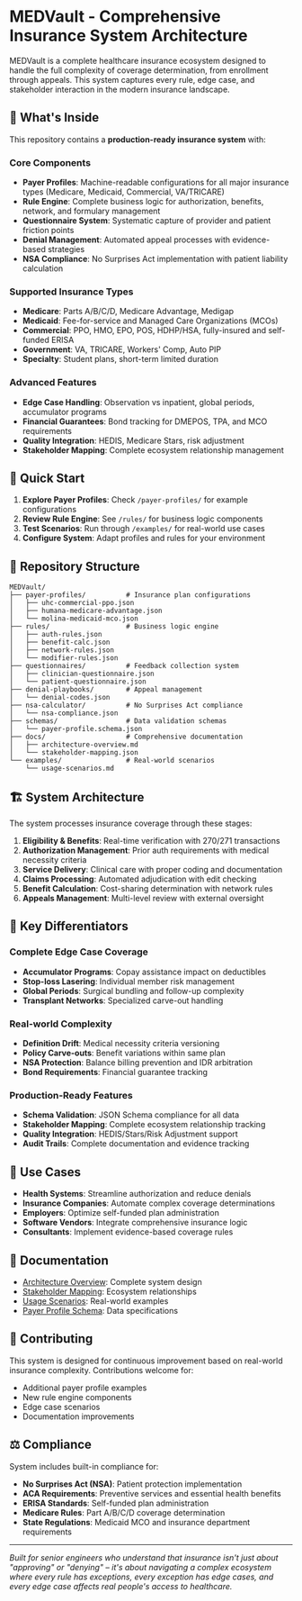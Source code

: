# MEDVault - Comprehensive Insurance System Architecture

MEDVault is a complete healthcare insurance ecosystem designed to handle the full complexity of coverage determination, from enrollment through appeals. This system captures every rule, edge case, and stakeholder interaction in the modern insurance landscape.

## 🎯 What's Inside

This repository contains a **production-ready insurance system** with:

### Core Components
- **Payer Profiles**: Machine-readable configurations for all major insurance types (Medicare, Medicaid, Commercial, VA/TRICARE)
- **Rule Engine**: Complete business logic for authorization, benefits, network, and formulary management  
- **Questionnaire System**: Systematic capture of provider and patient friction points
- **Denial Management**: Automated appeal processes with evidence-based strategies
- **NSA Compliance**: No Surprises Act implementation with patient liability calculation

### Supported Insurance Types
- **Medicare**: Parts A/B/C/D, Medicare Advantage, Medigap
- **Medicaid**: Fee-for-service and Managed Care Organizations (MCOs)
- **Commercial**: PPO, HMO, EPO, POS, HDHP/HSA, fully-insured and self-funded ERISA
- **Government**: VA, TRICARE, Workers' Comp, Auto PIP
- **Specialty**: Student plans, short-term limited duration

### Advanced Features
- **Edge Case Handling**: Observation vs inpatient, global periods, accumulator programs
- **Financial Guarantees**: Bond tracking for DMEPOS, TPA, and MCO requirements
- **Quality Integration**: HEDIS, Medicare Stars, risk adjustment
- **Stakeholder Mapping**: Complete ecosystem relationship management

## 🚀 Quick Start

1. **Explore Payer Profiles**: Check `/payer-profiles/` for example configurations
2. **Review Rule Engine**: See `/rules/` for business logic components
3. **Test Scenarios**: Run through `/examples/` for real-world use cases
4. **Configure System**: Adapt profiles and rules for your environment

## 📁 Repository Structure

```
MEDVault/
├── payer-profiles/          # Insurance plan configurations
│   ├── uhc-commercial-ppo.json
│   ├── humana-medicare-advantage.json
│   └── molina-medicaid-mco.json
├── rules/                   # Business logic engine
│   ├── auth-rules.json
│   ├── benefit-calc.json
│   ├── network-rules.json
│   └── modifier-rules.json
├── questionnaires/          # Feedback collection system
│   ├── clinician-questionnaire.json
│   └── patient-questionnaire.json
├── denial-playbooks/        # Appeal management
│   └── denial-codes.json
├── nsa-calculator/          # No Surprises Act compliance
│   └── nsa-compliance.json
├── schemas/                 # Data validation schemas
│   └── payer-profile.schema.json
├── docs/                    # Comprehensive documentation
│   ├── architecture-overview.md
│   └── stakeholder-mapping.json
└── examples/                # Real-world scenarios
    └── usage-scenarios.md
```

## 🏗️ System Architecture

The system processes insurance coverage through these stages:

1. **Eligibility & Benefits**: Real-time verification with 270/271 transactions
2. **Authorization Management**: Prior auth requirements with medical necessity criteria
3. **Service Delivery**: Clinical care with proper coding and documentation
4. **Claims Processing**: Automated adjudication with edit checking
5. **Benefit Calculation**: Cost-sharing determination with network rules
6. **Appeals Management**: Multi-level review with external oversight

## 🔧 Key Differentiators

### Complete Edge Case Coverage
- **Accumulator Programs**: Copay assistance impact on deductibles
- **Stop-loss Lasering**: Individual member risk management
- **Global Periods**: Surgical bundling and follow-up complexity
- **Transplant Networks**: Specialized carve-out handling

### Real-world Complexity
- **Definition Drift**: Medical necessity criteria versioning
- **Policy Carve-outs**: Benefit variations within same plan
- **NSA Protection**: Balance billing prevention and IDR arbitration
- **Bond Requirements**: Financial guarantee tracking

### Production-Ready Features
- **Schema Validation**: JSON Schema compliance for all data
- **Stakeholder Mapping**: Complete ecosystem relationship tracking  
- **Quality Integration**: HEDIS/Stars/Risk Adjustment support
- **Audit Trails**: Complete documentation and evidence tracking

## 💼 Use Cases

- **Health Systems**: Streamline authorization and reduce denials
- **Insurance Companies**: Automate complex coverage determinations  
- **Employers**: Optimize self-funded plan administration
- **Software Vendors**: Integrate comprehensive insurance logic
- **Consultants**: Implement evidence-based coverage rules

## 📖 Documentation

- [Architecture Overview](docs/architecture-overview.md): Complete system design
- [Stakeholder Mapping](docs/stakeholder-mapping.json): Ecosystem relationships
- [Usage Scenarios](examples/usage-scenarios.md): Real-world examples
- [Payer Profile Schema](schemas/payer-profile.schema.json): Data specifications

## 🤝 Contributing

This system is designed for continuous improvement based on real-world insurance complexity. Contributions welcome for:

- Additional payer profile examples
- New rule engine components
- Edge case scenarios
- Documentation improvements

## ⚖️ Compliance

System includes built-in compliance for:
- **No Surprises Act (NSA)**: Patient protection implementation
- **ACA Requirements**: Preventive services and essential health benefits
- **ERISA Standards**: Self-funded plan administration
- **Medicare Rules**: Part A/B/C/D coverage determination
- **State Regulations**: Medicaid MCO and insurance department requirements

---

*Built for senior engineers who understand that insurance isn't just about "approving" or "denying" – it's about navigating a complex ecosystem where every rule has exceptions, every exception has edge cases, and every edge case affects real people's access to healthcare.*